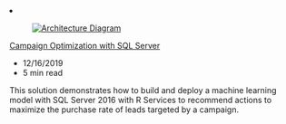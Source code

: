 <!-- Thie file is automatically generated by build/architectures/build_index.py.  Any updates will be lost. -->
<li class="grid-item item-column" data-categories="Databases AI + Machine Learning ">
<article class="card">
    <div class="card-header has-margin-bottom-none" aria-hidden="true">
        <figure class="image diagram has-height-175 has-overflow-hidden level">
            <a href="/azure/architecture/solution-ideas/articles/campaign-optimization-with-sql-server"><img src="/azure/architecture/browse/thumbs/campaign-optimization-with-sql-server.png" class="diagram" alt="Architecture Diagram" data-linktype="relative-path"></a>
        </figure>
    </div>
    <div class="card-content">
        <a class="card-content-title has-margin-top-none" href="/azure/architecture/solution-ideas/articles/campaign-optimization-with-sql-server">
            <p>Campaign Optimization with SQL Server</p>
        </a>
        <ul class="card-content-metadata">
            <li>12/16/2019</li>
            <li>5 min read</li>
        </ul>
        <p class="card-content-description">This solution demonstrates how to build and deploy a machine learning model with SQL Server 2016 with R Services to recommend actions to maximize the purchase rate of leads targeted by a campaign.</p>
        <div class="bottom-to-top-fade is-hidden-mobile"></div>
    </div>
</article>
</li>
